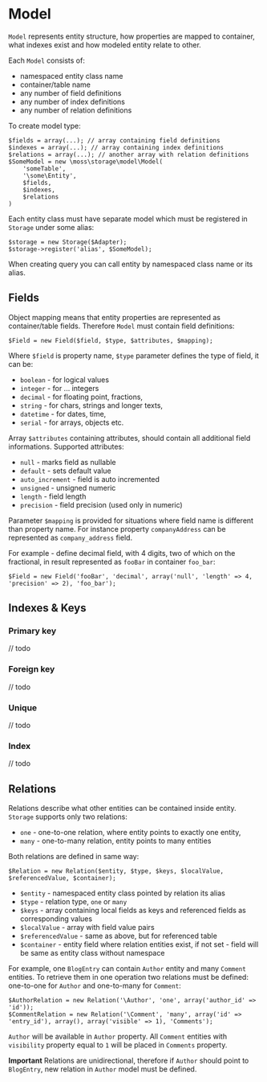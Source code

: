 # Model

`Model` represents entity structure, how properties are mapped to container, what indexes exist and how modeled entity relate to other.

Each `Model` consists of:

 * namespaced entity class name
 * container/table name
 * any number of field definitions
 * any number of index definitions
 * any number of relation definitions

To create model type:

	$fields = array(...); // array containing field definitions
	$indexes = array(...); // array containing index definitions
	$relations = array(...); // another array with relation definitions
	$SomeModel = new \moss\storage\model\Model(
		'someTable',
		'\some\Entity',
		$fields,
		$indexes,
		$relations
	)

Each entity class must have separate model which must be registered in `Storage` under some alias:

	$storage = new Storage($Adapter);
	$storage->register('alias', $SomeModel);

When creating query you can call entity by namespaced class name or its alias.

## Fields

Object mapping means that entity properties are represented as container/table fields.
Therefore `Model` must contain field definitions:

	$Field = new Field($field, $type, $attributes, $mapping);

Where `$field` is property name, `$type` parameter defines the type of field, it can be:

 * `boolean` - for logical values
 * `integer` - for ... integers
 * `decimal` - for floating point, fractions,
 * `string` - for chars, strings and longer texts,
 * `datetime` - for dates, time,
 * `serial` - for arrays, objects etc.

Array `$attributes` containing attributes, should contain all additional field informations.
Supported attributes:

  * `null` - marks field as nullable
  * `default` - sets default value
  * `auto_increment` - field is auto incremented
  * `unsigned` - unsigned numeric
  * `length` - field length
  * `precision` - field precision (used only in numeric)

Parameter `$mapping` is provided for situations where field name is different than property name.
For instance property `companyAddress` can be represented as `company_address` field.

For example - define decimal field, with 4 digits, two of which on the fractional, in result represented as `fooBar` in container `foo_bar`:

	$Field = new Field('fooBar', 'decimal', array('null', 'length' => 4, 'precision' => 2), 'foo_bar');

## Indexes & Keys

### Primary key
// todo

### Foreign key
// todo

### Unique
// todo

### Index
// todo

## Relations

Relations describe what other entities can be contained inside entity.
`Storage` supports only two relations:

 * `one` - one-to-one relation, where entity points to exactly one entity,
 * `many` - one-to-many relation, entity points to many entities

Both relations are defined in same way:

	$Relation = new Relation($entity, $type, $keys, $localValue, $referencedValue, $container);

 * `$entity` - namespaced entity class pointed by relation its alias
 * `$type` - relation type, `one` or `many`
 * `$keys` - array containing local fields as keys and referenced fields as corresponding values
 * `$localValue` - array with field value pairs
 * `$referencedValue` - same as above, but for referenced table
 * `$container` - entity field where relation entities exist, if not set - field will be same as entity class without namespace

For example, one `BlogEntry` can contain `Author` entity and many `Comment` entities.
To retrieve them in one operation two relations must be defined: one-to-one for `Author` and one-to-many for `Comment`:

	$AuthorRelation = new Relation('\Author', 'one', array('author_id' => 'id'));
	$CommentRelation = new Relation('\Comment', 'many', array('id' => 'entry_id'), array(), array('visible' => 1), 'Comments');

`Author` will be available in `Author` property.
All `Comment` entities with `visibility` property equal to `1` will be placed in `Comments` property.

**Important**
Relations are unidirectional, therefore if `Author` should point to `BlogEntry`, new relation in `Author` model must be defined.